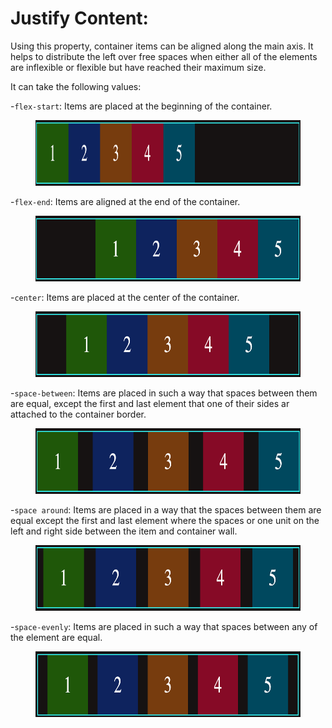 # Justify Content:

Using this property, container items can be aligned along the main axis. It helps to distribute the left over free spaces when either all of the elements are inflexible or flexible but have reached their maximum size.

It can take the following values:

-`flex-start`: Items are placed at the beginning of the container.

<figure>
<img src="../assets/justify-content/start.png" alt="justify content value start" height="105" width="720" />
</figure>

-`flex-end`: Items are aligned at the end of the container.

<figure>
<img src="../assets/justify-content/end.png" alt="justify content value end" height="105" width="720" />
</figure>

-`center`: Items are placed at the center of the container.

<figure>
<img src="../assets/justify-content/center.png" alt="justify content value center" height="105" width="720" />
</figure>

-`space-between`: Items are placed in such a way that spaces between them are equal, except the first and last element that one of their sides ar attached to the container border.

<figure>
<img src="../assets/justify-content/between.png" alt="justify content value between" height="105" width="720" />
</figure>

-`space around`: Items are placed in a way that the spaces between them are equal except the first and last element where the spaces or one unit on the left and right side between the item and container wall.

 <figure>
<img src="../assets/justify-content/around.png" alt="justify content value around" height="105" width="720" />
</figure>
 
-`space-evenly`: Items are placed in such a way that spaces between any of the element are equal.

 <figure>
<img src="../assets/justify-content/even.png" alt="justify content value evenly" height="105" width="720" />
</figure>
